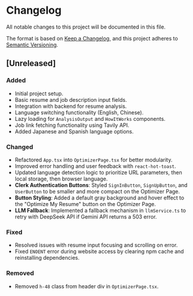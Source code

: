 # Changelog

All notable changes to this project will be documented in this file.

The format is based on [Keep a Changelog](https://keepachangelog.com/en/1.0.0/),
and this project adheres to [Semantic Versioning](https://semver.org/spec/v2.0.0.html).

## [Unreleased]

### Added

- Initial project setup.
- Basic resume and job description input fields.
- Integration with backend for resume analysis.
- Language switching functionality (English, Chinese).
- Lazy loading for `AnalysisOutput` and `HowItWorks` components.
- Job link fetching functionality using Tavily API.
- Added Japanese and Spanish language options.

### Changed

- Refactored `App.tsx` into `OptimizerPage.tsx` for better modularity.
- Improved error handling and user feedback with `react-hot-toast`.
- Updated language detection logic to prioritize URL parameters, then local storage, then browser language.
- **Clerk Authentication Buttons**: Styled `SignInButton`, `SignUpButton`, and `UserButton` to be smaller and more compact on the Optimizer Page.
- **Button Styling**: Added a default gray background and hover effect to the "Optimize My Resume" button on the Optimizer Page.
- **LLM Fallback**: Implemented a fallback mechanism in `llmService.ts` to retry with DeepSeek API if Gemini API returns a 503 error.

### Fixed

- Resolved issues with resume input focusing and scrolling on error.
- Fixed `ENOENT` error during website access by clearing npm cache and reinstalling dependencies.

### Removed

- Removed `h-48` class from header div in `OptimizerPage.tsx`.
